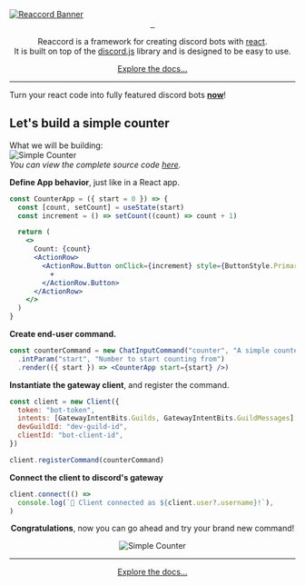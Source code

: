<a href="https://djobbo.github.io/reaccord" target="_blank" rel="noreferrer">
  <img src="https://raw.githubusercontent.com/djobbo/reaccord/master/assets/readme_banner.png" alt="Reaccord Banner">
</a>

<div align="center">
  <div>
  <a aria-label="reaccord NPM button" href="https://www.npmjs.com/package/reaccord" target="_blank" rel="noreferrer">
    <img alt="" src="https://img.shields.io/badge/reaccord--_.svg?style=flat-square&labelColor=2E3749&color=4596D1&logo=npm">
  </a>
  <a aria-label="reaccord router NPM button" href="https://www.npmjs.com/package/@reaccord/router" target="_blank" rel="noreferrer">
    <img alt="" src="https://img.shields.io/badge/@reaccord/router--_.svg?style=flat-square&labelColor=2E3749&color=4596D1&logo=npm">
  </a>
  <a aria-label="reaccord canvas NPM button" href="https://www.npmjs.com/package/@reaccord/canvas" target="_blank" rel="noreferrer">
    <img alt="" src="https://img.shields.io/badge/@reaccord/canvas--_.svg?style=flat-square&labelColor=2E3749&color=4596D1&logo=npm">
  </a>
</div>

Reaccord is a framework for creating discord bots with [react](https://reactjs.org/).  
It is built on top of the [discord.js](https://discord.js.org/) library and is designed to be easy to use.

<a href="https://djobbo.github.io/reaccord" target="_blank" rel="noreferrer">Explore the docs...</a>

</div>

---

Turn your react code into fully featured discord bots **[now](https://djobbo.github.io/reaccord)**!

## Let's build a simple counter

What we will be building:  
<img src="https://raw.githubusercontent.com/djobbo/reaccord/master/assets/simple-counter.gif" alt="Simple Counter">  
_You can view the complete source code [here](https://github.com/djobbo/reaccord/tree/master/examples/simple-counter)._

**Define App behavior**, just like in a React app.

```jsx
const CounterApp = ({ start = 0 }) => {
  const [count, setCount] = useState(start)
  const increment = () => setCount((count) => count + 1)

  return (
    <>
      Count: {count}
      <ActionRow>
        <ActionRow.Button onClick={increment} style={ButtonStyle.Primary}>
          +
        </ActionRow.Button>
      </ActionRow>
    </>
  )
}
```

**Create end-user command.**

```jsx
const counterCommand = new ChatInputCommand("counter", "A simple counter")
  .intParam("start", "Number to start counting from")
  .render(({ start }) => <CounterApp start={start} />)
```

**Instantiate the gateway client**, and register the command.

```jsx
const client = new Client({
  token: "bot-token",
  intents: [GatewayIntentBits.Guilds, GatewayIntentBits.GuildMessages],
  devGuildId: "dev-guild-id",
  clientId: "bot-client-id",
})

client.registerCommand(counterCommand)
```

**Connect the client to discord's gateway**

```js
client.connect(() =>
  console.log(`🚀 Client connected as ${client.user?.username}!`),
)
```

<div align="center">

**Congratulations**, now you can go ahead and try your brand new command!

<img src="https://raw.githubusercontent.com/djobbo/reaccord/master/assets/simple-counter.gif" alt="Simple Counter">
</div>

---

<div align="center">
<a href="https://djobbo.github.io/reaccord" target="_blank" rel="noreferrer">Explore the docs...</a>
</div>
